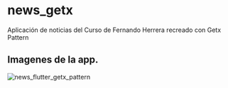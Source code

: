 # news_getx

Aplicación de noticias del Curso de Fernando Herrera recreado con Getx Pattern

## Imagenes de la app.

![news_flutter_getx_pattern](https://user-images.githubusercontent.com/47995554/152404006-2a2e837e-565f-4104-9518-a0fe8b0fefce.jpg)
